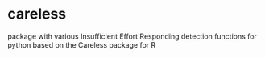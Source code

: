 # careless
package with various Insufficient Effort Responding detection functions for python based on the Careless package for R
